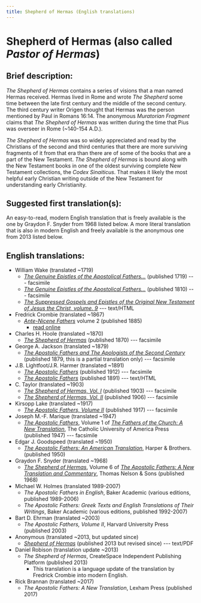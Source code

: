 ```yaml
---
title: Shepherd of Hermas (English translations)
---
```


# Shepherd of Hermas (also called *Pastor of Hermas*)

## Brief description:

*The Shepherd of Hermas* contains a series of visions that a man named Hermas received. Hermas lived in Rome and wrote *The Shepherd* some time between the late first century and the middle of the second century. The third century writer Origen thought that Hermas was the person mentioned by Paul in Romans 16:14. The anonymous *Muratorian Fragment* claims that *The Shepherd of Hermas* was written during the time that Pius was overseer in Rome (~140-154 A.D.).

*The Shepherd of Hermas* was so widely appreciated and read by the Christians of the second and third centuries that there are more surviving fragments of it from that era than there are of some of the books that are a part of the New Testament. *The Shepherd of Hermas* is bound along with the New Testament books in one of the oldest surviving complete New Testament collections, the *Codex Sinaiticus*. That makes it likely the most helpful early Christian writing outside of the New Testament for understanding early Christianity.

## Suggested first translation(s):

An easy-to-read, modern English translation that is freely available is the one by Graydon F. Snyder from 1968 listed below. A more literal translation that is also in modern English and freely available is the anonymous one from 2013 listed below.

## English translations:
* William Wake (translated ~1719)
  * [*The Genuine Epistles of the Apostolical Fathers...*](https://archive.org/details/genuineepistleso1719wake) (published 1719) --- facsimile
  * [*The Genuine Epistles of the Apostolical Fathers...*](https://archive.org/details/genuineepistleso01wake) (published 1810) --- facsimile
  * [*The Suppressed Gospels and Epistles of the Original New Testament of Jesus the Christ, volume. 9*](http://www.gutenberg.org/ebooks/6515) --- text/HTML
* Fredrick Crombie (translated ~1867) 
  * [*Ante-Nicene Fathers*](anf.html) volume 2 (published 1885)
    * [read online](http://www.ccel.org/ccel/schaff/anf02.ii.i.html)
* Charles H. Hoole (translated ~1870)
  * [*The Shepherd of Hermas*](https://archive.org/details/shepherdhermast00hermgoog) (published 1870) --- facsimile
* George A. Jackson (translated ~1879)
  * [*The Apostolic Fathers and The Apologists of the Second Century*](https://archive.org/details/theapostolicfath00jackuoft) (published 1879, this is a partial translation only) --- facsimile
* J.B. Lightfoot/J.R. Harmer (translated ~1891)
  * [*The Apostolic Fathers*](https://archive.org/details/a590752000clemuoft) (published 1912) --- facsimile
  * [*The Apostolic Fathers*](http://www.katapi.org.uk/ApostolicFathers/ApFathers-Contents.html) (published 1891) --- text/HTML
* C. Taylor (translated ~1903)
  * [*The Shepherd of Hermas, Vol. I*](https://archive.org/details/shepherdhermas01taylgoog) (published 1903) --- facsimile
  * [*The Shepherd of Hermas, Vol. II*](https://archive.org/details/shepherdhermas02taylgoog) (published 1906) --- facsimile
* Kirsopp Lake (translated ~1917)
  * [*The Apostolic Fathers, Volume II*](https://archive.org/details/apostolicfathers02lakeuoft) (published 1917) --- facsimile
* Joseph M.-F. Marique (translated ~1947)
  * [*The Apostolic Fathers*](https://archive.org/details/in.ernet.dli.2015.58476), Volume 1 of [*The Fathers of the Church: A New Translation*](fathersofthechurch.html), The Catholic University of America Press (published 1947) --- facsimile
* Edgar J. Goodspeed (translated ~1950)
  * [*The Apostolic Fathers: An American Translation*](goodspeedapostolicfathers.html), Harper & Brothers. (published 1950)
* Graydon F. Snyder (translated ~1968)
  * [*The Shepherd of Hermas*](apostolicfathersnewtranslationandcommentary_v6.html), Volume 6 of [*The Apostolic Fathers: A New Translation and Commentary*](apostolicfathersnewtranslationandcommentary.html), Thomas Nelson & Sons (published 1968)
* Michael W. Holmes (translated 1989-2007)
  * *The Apostolic Fathers in English*, Baker Academic (various editions, published 1989-2006)
  * *The Apostolic Fathers: Greek Texts and English Translations of Their Writings*, Baker Academic (various editions, published 1992-2007)
* Bart D. Ehrman (translated ~2003)
  * *The Apostolic Fathers, Volume II*, Harvard University Press (published 2003)
* Anonymous (translated ~2013, but updated since)
  * [*Shepherd of Hermas*](http://www.biblicalaudio.com/text/hermas.pdf) (published 2013 but revised since) --- text/PDF
* Daniel Robison (translation update ~2013)
  * *The Shepherd of Hermas*, CreateSpace Independent Publishing Platform (published 2013)
    * This translation is a language update of the translation by Fredrick Crombie into modern English.
* Rick Brannan (translated ~2017)
  * *The Apostolic Fathers: A New Translation*, Lexham Press (published 2017)

